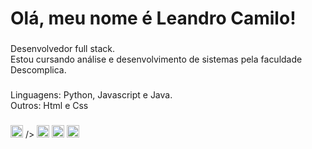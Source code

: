 <h1 align="left">Olá, meu nome é Leandro Camilo!</h1>

###

<p align="left">Desenvolvedor full stack. <br>Estou cursando análise e desenvolvimento de sistemas pela faculdade Descomplica.</p>

###

<p align="left">Linguagens: Python, Javascript e Java.<br>Outros: Html e Css</p>

###

<div align="left">
  <img src="https://img.shields.io/static/v1?message=LinkedIn&logo=linkedin&label=&color=0077B5&logoColor=white&labelColor=&style=for-the-badge" height="20" alt="linkedin logo"  <a href="www.linkedin.com/in/leandro-camilo-desenvolvedor-full-stack"></a> />
  <img src="https://img.shields.io/static/v1?message=Instagram&logo=instagram&label=&color=E4405F&logoColor=white&labelColor=&style=for-the-badge" height="20" alt="instagram logo"  />
  <img src="https://img.shields.io/static/v1?message=Whatsapp&logo=whatsapp&label=&color=25D366&logoColor=white&labelColor=&style=for-the-badge" height="20" alt="whatsapp logo"  />
  <img src="https://img.shields.io/static/v1?message=Gmail&logo=gmail&label=&color=D14836&logoColor=white&labelColor=&style=for-the-badge" height="20" alt="gmail logo"  />
</div>

###
